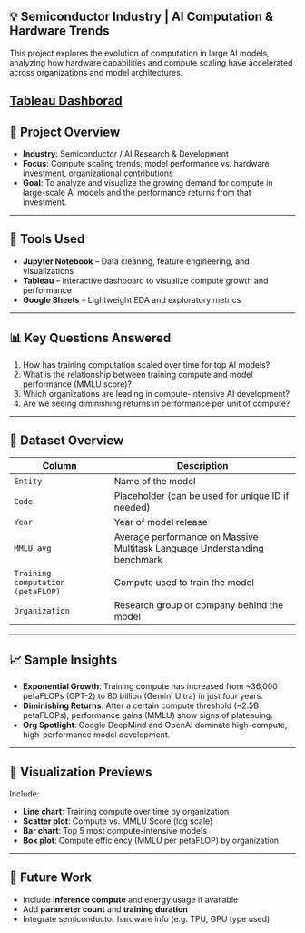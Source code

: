 ## 💡 Semiconductor Industry | AI Computation & Hardware Trends

This project explores the evolution of computation in large AI models, analyzing how hardware capabilities and compute scaling have accelerated across organizations and model architectures.

[Tableau Dashborad](https://public.tableau.com/app/profile/tiffany.harris8591/viz/BriefoverviewofAIcomputegrowth/Dashboard1)
---

## 🧭 Project Overview

- **Industry**: Semiconductor / AI Research & Development  
- **Focus**: Compute scaling trends, model performance vs. hardware investment, organizational contributions  
- **Goal**: To analyze and visualize the growing demand for compute in large-scale AI models and the performance returns from that investment.

---

## 🧰 Tools Used

- **Jupyter Notebook** – Data cleaning, feature engineering, and visualizations
- **Tableau** – Interactive dashboard to visualize compute growth and performance
- **Google Sheets** – Lightweight EDA and exploratory metrics

---

## 📊 Key Questions Answered

1. How has training computation scaled over time for top AI models?
2. What is the relationship between training compute and model performance (MMLU score)?
3. Which organizations are leading in compute-intensive AI development?
4. Are we seeing diminishing returns in performance per unit of compute?

---

## 📂 Dataset Overview

| Column | Description |
|--------|-------------|
| `Entity` | Name of the model |
| `Code` | Placeholder (can be used for unique ID if needed) |
| `Year` | Year of model release |
| `MMLU avg` | Average performance on Massive Multitask Language Understanding benchmark |
| `Training computation (petaFLOP)` | Compute used to train the model |
| `Organization` | Research group or company behind the model |

---

## 📈 Sample Insights

- **Exponential Growth**: Training compute has increased from ~36,000 petaFLOPs (GPT-2) to 80 billion (Gemini Ultra) in just four years.
- **Diminishing Returns**: After a certain compute threshold (~2.5B petaFLOPs), performance gains (MMLU) show signs of plateauing.
- **Org Spotlight**: Google DeepMind and OpenAI dominate high-compute, high-performance model development.

---

## 🧠 Visualization Previews

Include:
- **Line chart**: Training compute over time by organization
- **Scatter plot**: Compute vs. MMLU Score (log scale)
- **Bar chart**: Top 5 most compute-intensive models
- **Box plot**: Compute efficiency (MMLU per petaFLOP) by organization

---

## 🚀 Future Work

- Include **inference compute** and energy usage if available
- Add **parameter count** and **training duration**
- Integrate semiconductor hardware info (e.g. TPU, GPU type used)
